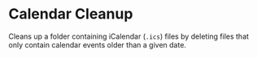 # Calendar Cleanup

Cleans up a folder containing iCalendar (`.ics`) files by deleting files that
only contain calendar events older than a given date.